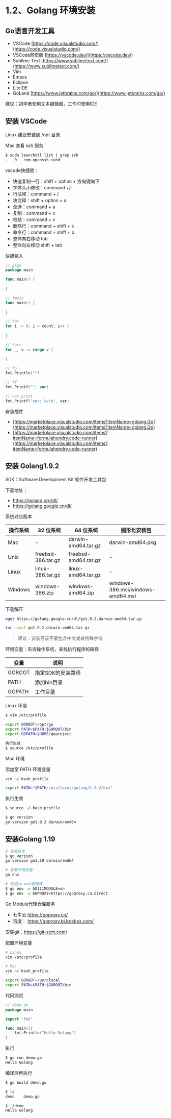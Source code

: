 # 1.2、Golang 环境安装

## Go语言开发工具

- VSCode [https://code.visualstudio.com/](https://code.visualstudio.com/)
- VSCode网页版 [https://vscode.dev/](https://vscode.dev/)
- Sublime Text [https://www.sublimetext.com/](https://www.sublimetext.com/)
- Vim
- Emacs
- Eclipse
- LiteIDE
- GoLand [https://www.jetbrains.com/go/](https://www.jetbrains.com/go/)

建议：初学者使用文本编辑器，工作时使用IDE

## 安装 VSCode

Linux 建议安装到 /opt 目录

Mac 查看 ssh 服务

```bash
$ sudo launchctl list | grep ssh
-	0	com.openssh.sshd
```

vscode快捷键：

- 快速复制一行：shift + option + 方向键向下
- 字体大小修改：command +/-
- 行注释：command + /
- 块注释：shift + option + a
- 全选：command + a
- 复制：command + c
- 粘贴：command + v
- 删除行：command + shift + k
- 命令行：command + shift + p
- 整体向右移动 tab 
- 整体向左移动 shift + tab

快捷输入

```go
// pkgm 
package main

func main() {
	
}

// fmain
func main() {
	
}

// for
for i := 0; i < count; i++ {
		
}

// forr
for _, v := range v {
		
}

// fp
fmt.Println("")

// ff
fmt.Printf("", var)

// var.print
fmt.Printf("var: %v\n", var)
```

安装插件

- [https://marketplace.visualstudio.com/items?itemName=golang.Go](https://marketplace.visualstudio.com/items?itemName=golang.Go)
- [https://marketplace.visualstudio.com/items?itemName=formulahendry.code-runner](https://marketplace.visualstudio.com/items?itemName=formulahendry.code-runner)

## 安装 Golang1.9.2

SDK：Software Development Kit 软件开发工具包

下载地址：

- https://golang.org/dl/
- https://golang.google.cn/dl/

系统对应版本

| 操作系统 | 32 位系统| 64 位系统 | 图形化安装包  |
| - | -| - | - |
| Mac  | -  | darwin-amd64.tar.gz  | darwin-amd64.pkg |
| Unix     | freebsd-386.tar.gz | freebsd-amd64.tar.gz | -                |
| Linux    | linux-386.tar.gz   | linux-amd64.tar.gz   | - |
| Windows  | windows-386.zip    | windows-amd64.zip    | windows-386.msi/windows-amd64.msi |

下载解压

```bash
wget https://golang.google.cn/dl/go1.9.2.darwin-amd64.tar.gz

tar -zxvf go1.9.2.darwin-amd64.tar.gz
```

> 建议：安装目录不要包含中文或者特殊字符


环境变量：告诉操作系统，查找执行程序的路径

| 变量| 说明|
| - | -|
| GOROOT | 指定SDK的安装路径|
| PATH | 添加bin目录|
| GOPATH | 工作目录|

Linux 环境

```bash
$ vim /etc/profile

export GOROOT=/opt/go
export PATH=$PATH:$GOROOT/bin
export GOPATH=$HOME/goproject

执行生效
$ source /etc/profile
```

Mac 环境


添加至 PATH 环境变量

```bash
vim ~/.bash_profile

export PATH="$PATH:/usr/local/golang/1.9.2/bin"
```

执行生效

```bash
$ source ~/.bash_profile

$ go version
go version go1.9.2 darwin/amd64
```

## 安装Golang 1.19

```bash
# 查看版本
$ go version
go version go1.19 darwin/amd64

# 查看环境变量
go env

# 使用go mod管理库
$ go env -w GO111MODULE=on
$ go env -w GOPROXY=https://goproxy.cn,direct
```

Go Module代理仓库服务

- 七牛云 https://goproxy.cn/
- 百度： https://goproxy.bj.bcebos.com/


安装git：https://git-scm.com/

配置环境变量
```bash
# Linux
vim /etc/profile

# Mac
vim ~/.bash_profile

export GOROOT=/usr/local
export PATH=$PATH:$GOROOT/bin
```

代码测试

```go
// demo.go
package main

import "fmt"

func main(){
	fmt.Println("Hello Golang")
}
```

执行

```bash
$ go run demo.go
Hello Golang
```

编译后再执行
```bash
$ go build demo.go

$ ls
demo    demo.go

$ ./demo
Hello Golang
```
